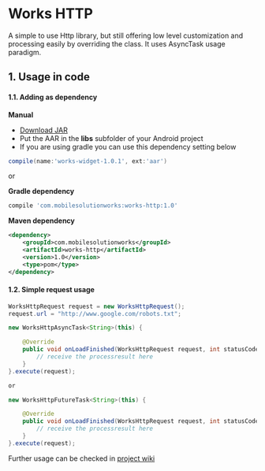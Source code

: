 # Works HTTP

A simple to use Http library, but still offering low level customization and processing easily by overriding the class. It uses AsyncTask usage paradigm.

## 1. Usage in code

#### 1.1. Adding as dependency

**Manual**
 * [Download JAR](https://github.com/yunarta/works-http/releases/download/v1.0.0/works-http-1.0.jar)
 * Put the AAR in the **libs** subfolder of your Android project
 * If you are using gradle you can use this dependency setting below
``` groovy
compile(name:'works-widget-1.0.1', ext:'aar')
```

or

**Gradle dependency**

``` groovy
compile 'com.mobilesolutionworks:works-http:1.0'
```

**Maven dependency**

``` xml
<dependency>
	<groupId>com.mobilesolutionworks</groupId>
	<artifactId>works-http</artifactId>
	<version>1.0</version>
	<type>pom</type>
</dependency>
```

#### 1.2. Simple request usage
```java
WorksHttpRequest request = new WorksHttpRequest();
request.url = "http://www.google.com/robots.txt";

new WorksHttpAsyncTask<String>(this) {

    @Override
    public void onLoadFinished(WorksHttpRequest request, int statusCode, String data) {
        // receive the processresult here
    }
}.execute(request);

or

new WorksHttpFutureTask<String>(this) {

    @Override
    public void onLoadFinished(WorksHttpRequest request, int statusCode, String data) {
        // receive the processresult here
    }
}.execute(request);
```

Further usage can be checked in [project wiki](https://github.com/yunarta/works-http/wiki)

